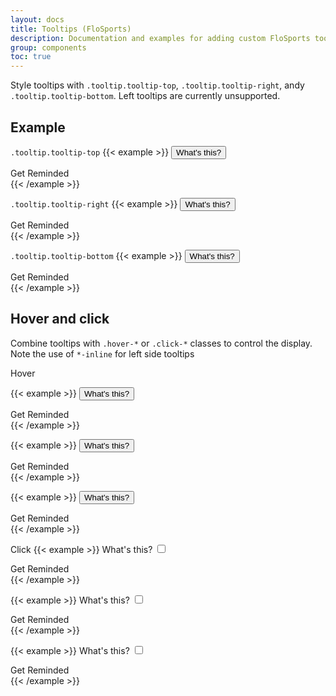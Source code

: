 ```yaml
---
layout: docs
title: Tooltips (FloSports)
description: Documentation and examples for adding custom FloSports tooltips with CSS
group: components
toc: true
---
```


Style tooltips with `.tooltip.tooltip-top`, `.tooltip.tooltip-right`, andy `.tooltip.tooltip-bottom`. Left tooltips are currently unsupported.

## Example

`.tooltip.tooltip-top`
{{< example >}}
<button type="button" class="btn btn-primary">What's this?</button>
<div class="tooltip tooltip-top">Get Reminded</div>
{{< /example >}}

`.tooltip.tooltip-right`
{{< example >}}
<button type="button" class="btn btn-primary">What's this?</button>
<div class="tooltip tooltip-right">Get Reminded</div>
{{< /example >}}

`.tooltip.tooltip-bottom`
{{< example >}}
<button type="button" class="btn btn-primary">What's this?</button>
<div class="tooltip tooltip-bottom">Get Reminded</div>
{{< /example >}}



## Hover and click

Combine tooltips with `.hover-*` or `.click-*` classes to control the display. Note the use of `*-inline` for left side tooltips

Hover

{{< example >}}
<button type="button" class="btn btn-primary hover-target">What's this?</button>
<div class="tooltip tooltip-top hover-toggle-block">Get Reminded</div>
{{< /example >}}

{{< example >}}
<button type="button" class="btn btn-primary hover-target">What's this?</button>
<div class="tooltip tooltip-right hover-toggle-inline">Get Reminded</div>
{{< /example >}}

{{< example >}}
<button type="button" class="btn btn-primary hover-target">What's this?</button>
<div class="tooltip tooltip-bottom hover-toggle-block">Get Reminded</div>
{{< /example >}}

Click
{{< example >}}
<label for="click-toggle-input-top" type="button" class="btn btn-primary">What's this?</label>
<input class="click-toggle-input d-none" type="checkbox" id="click-toggle-input-top">
<div class="tooltip tooltip-top click-toggle-block">Get Reminded</div>
{{< /example >}}

{{< example >}}
<label for="click-toggle-input-right" type="button" class="btn btn-primary">What's this?</label>
<input class="click-toggle-input d-none" type="checkbox" id="click-toggle-input-right">
<div class="tooltip tooltip-right click-toggle-inline">Get Reminded</div>
{{< /example >}}

{{< example >}}
<label for="click-toggle-input-bottom" type="button" class="btn btn-primary">What's this?</label>
<input class="click-toggle-input d-none" type="checkbox" id="click-toggle-input-bottom">
<div class="tooltip tooltip-bottom click-toggle-block">Get Reminded</div>
{{< /example >}}
